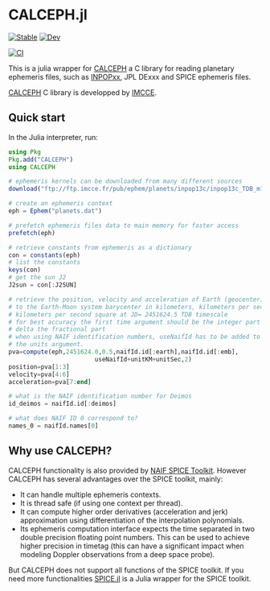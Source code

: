 # CALCEPH.jl

[![Stable](https://img.shields.io/badge/docs-stable-blue.svg)](https://juliaastro.org/CALCEPH/stable/)
[![Dev](https://img.shields.io/badge/docs-dev-blue.svg)](https://juliaastro.org/CALCEPH.jl/dev/)

[![CI](https://github.com/JuliaAstro/CALCEPH.jl/actions/workflows/CI.yml/badge.svg)](https://github.com/JuliaAstro/CALCEPH.jl/actions/workflows/CI.yml)

This is a julia wrapper for [CALCEPH](https://www.imcce.fr/inpop/calceph/) a C library for reading planetary ephemeris files, such as [INPOPxx](https://www.imcce.fr/inpop), JPL DExxx and SPICE ephemeris files.

[CALCEPH](https://www.imcce.fr/inpop/calceph/) C library is developped by [IMCCE](https://www.imcce.fr/).

## Quick start

In the Julia interpreter, run:

```julia
using Pkg
Pkg.add("CALCEPH")
using CALCEPH

# ephemeris kernels can be downloaded from many different sources
download("ftp://ftp.imcce.fr/pub/ephem/planets/inpop13c/inpop13c_TDB_m100_p100_tt.dat","planets.dat")

# create an ephemeris context
eph = Ephem("planets.dat")

# prefetch ephemeris files data to main memory for faster access
prefetch(eph)

# retrieve constants from ephemeris as a dictionary
con = constants(eph)
# list the constants
keys(con)
# get the sun J2
J2sun = con[:J2SUN]

# retrieve the position, velocity and acceleration of Earth (geocenter) relative
# to the Earth-Moon system barycenter in kilometers, kilometers per second and
# kilometers per second square at JD= 2451624.5 TDB timescale
# for best accuracy the first time argument should be the integer part and the
# delta the fractional part
# when using NAIF identification numbers, useNaifId has to be added to
# the units argument.
pva=compute(eph,2451624.0,0.5,naifId.id[:earth],naifId.id[:emb],
                        useNaifId+unitKM+unitSec,2)
position=pva[1:3]
velocity=pva[4:6]
acceleration=pva[7:end]

# what is the NAIF identification number for Deimos
id_deimos = naifId.id[:deimos]

# what does NAIF ID 0 correspond to?
names_0 = naifId.names[0]

```

## Why use CALCEPH?
CALCEPH functionality is also provided by [NAIF SPICE Toolkit](https://naif.jpl.nasa.gov/naif/toolkit.html). However CALCEPH has several advantages over the SPICE toolkit, mainly:
- It can handle multiple ephemeris contexts.
- It is thread safe (if using one context per thread).
- It can compute higher order derivatives (acceleration and jerk) approximation using differentiation of the interpolation polynomials.
- Its ephemeris computation interface expects the time separated in two double precision floating point numbers. This can be used to achieve higher precision in timetag (this can have a significant impact when modeling Doppler observations from a deep space probe).

But CALCEPH does not support all functions of the SPICE toolkit. If you need more functionalities [SPICE.jl](https://github.com/JuliaAstrodynamics/SPICE.jl) is a Julia wrapper for the SPICE toolkit.
